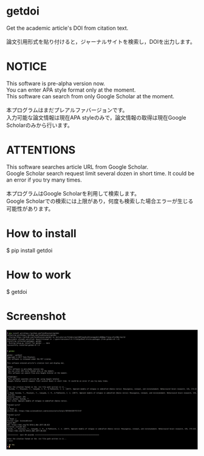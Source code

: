 # getdoi

Get the academic article's DOI from citation text.<br><br>
論文引用形式を貼り付けると，ジャーナルサイトを検索し，DOIを出力します。


# NOTICE

This software is pre-alpha version now.<br>
You can enter APA style format only at the moment.<br>
This software can search from only Google Scholar at the moment.<br><br>
本プログラムはまだプレアルファバージョンです。<br>
入力可能な論文情報は現在APA styleのみで，論文情報の取得は現在Google Scholarのみから行います。


# ATTENTIONS

This software searches article URL from Google Scholar.<br>
Google Scholar search request limit several dozen in short time. It could be an error if you try many times.<br><br>
本プログラムはGoogle Scholarを利用して検索します。<br>
Google Scholarでの検索には上限があり，何度も検索した場合エラーが生じる可能性があります。


# How to install

$ pip install getdoi


# How to work

$ getdoi


# Screenshot

![ss1](https://github.com/YutoMizutani/getdoi/blob/master/docs/Screen%20Shot%202017-12-15%20ver_0_1_0.png "ss1")